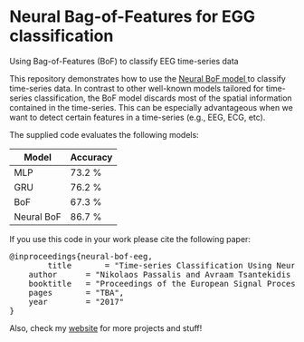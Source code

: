 # Neural Bag-of-Features for EGG classification
Using Bag-of-Features (BoF) to classify EEG time-series data

This repository demonstrates how to use the [Neural BoF model ](https://github.com/passalis/neural-bof) to classify time-series data. In contrast to other well-known models tailored for time-series classification, the BoF model discards most of the spatial information contained in the time-series. This can be especially advantageous when we want to detect certain features in a time-series (e.g., EEG, ECG, etc).

The supplied code evaluates the following models:

| Model         | Accuracy |
| ------------- | ------------- |
| MLP           | 73.2 % |
| GRU           | 76.2 % |
| BoF           | 67.3 % |
| Neural BoF    | 86.7 % |

If you use this code in your work please cite the following paper:

<pre>
@inproceedings{neural-bof-eeg,
        title       = "Time-series Classification Using Neural Bag-of-Features",
	author      = "Nikolaos Passalis and Avraam Tsantekidis and Anastasios Tefas and Juho Kanniainen and Moncef Gabbouj and Alexandros Iosifidis",
	booktitle   = "Proceedings of the European Signal Processing Conference",
	pages       = "TBA",
	year        = "2017"
}
</pre>


Also, check my [website](http://users.auth.gr/passalis) for more projects and stuff!
